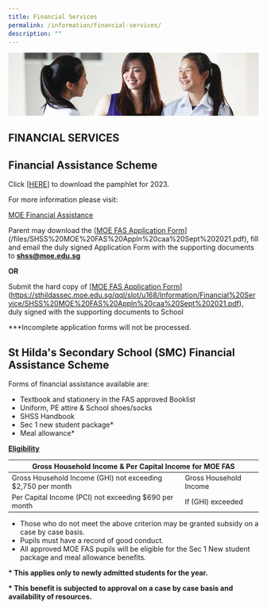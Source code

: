 ```yaml
---
title: Financial Services
permalink: /information/financial-services/
description: ""
---
```

![](/images/Information/Financial%20Services%20Banner.jpg)

FINANCIAL SERVICES
------------------

Financial Assistance Scheme
---------------------------

Click [[HERE](/files/2023%20MOE%20FAS%20Criteria.pdf)] to download the pamphlet for 2023.

  

For more information please visit: 

[MOE Financial Assistance](https://www.moe.gov.sg/financial-matters/financial-assistance)

  

Parent may download the [[MOE FAS Application Form](/files/2023%20SHSS%20FAS%20caa%20SEPT%202022.pdf)](/files/SHSS%20MOE%20FAS%20Appln%20caa%20Sept%202021.pdf), fill and email the duly signed Application Form with the supporting documents to **[shss@moe.edu.sg](mailto:shss@moe.edu.sg)**

**OR**

  

Submit the hard copy of [[MOE FAS Application Form](/files/2023%20SHSS%20FAS%20caa%20SEPT%202022.pdf)](https://sthildassec.moe.edu.sg/qql/slot/u168/Information/Financial%20Service/SHSS%20MOE%20FAS%20Appln%20caa%20Sept%202021.pdf), duly signed with the supporting documents to School

  

\*\*\*Incomplete application forms will not be processed.

  

St Hilda's Secondary School (SMC) Financial Assistance Scheme
-------------------------------------------------------------

Forms of financial assistance available are:

*   Textbook and stationery in the FAS approved Booklist
*   Uniform, PE attire & School shoes/socks 
*   SHSS Handbook 
*   Sec 1 new student package\* 
*   Meal allowance\*

  
**<u>Eligibility</u>**

<table>
<thead>
  <tr>
    <th colspan="2">Gross Household Income &amp; Per Capital Income for MOE FAS</th>
  </tr>
</thead>
<tbody>
  <tr>
    <td>Gross Household Income (GHI) not exceeding $2,750 per month</td>
    <td>Gross Household Income</td>
  </tr>
  <tr>
    <td>Per Capital Income (PCI) not exceeding $690 per month</td>
    <td>If (GHI) exceeded</td>
  </tr>
</tbody>
</table>


*   Those who do not meet the above criterion may be granted subsidy on a case by case basis. 
*   Pupils must have a record of good conduct. 
*   All approved MOE FAS pupils will be eligible for the Sec 1 New student package and meal allowance benefits.

**\* This applies only to newly admitted students for the year.**

**\* This benefit is subjected to approval on a case by case basis and availability of resources.**